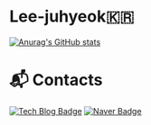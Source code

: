 <!-- ![header](https://capsule-render.vercel.app/api?type=wave&&color=timeGradient&height=300&section=header&text=welcome%20juhyeok's%20github&fontSize=40) -->
# Lee-juhyeok🇰🇷
<!--[![Hits](https://hits.seeyoufarm.com/api/count/incr/badge.svg?url=https%3A%2F%2Fgithub.com%2Fljhmd00&count_bg=%236276B8&title_bg=%23928F8F&icon=&icon_color=%23E7E7E7&title=hits&edge_flat=false)](https://hits.seeyoufarm.com)
-->
[![Anurag's GitHub stats](https://github-readme-stats.vercel.app/api?username=ljhmd00)](https://github.com/anuraghazra/github-readme-stats)
<!-- [![Solved.ac Profile](http://mazassumnida.wtf/api/v2/generate_badge?boj=ljhmd00)](https://solved.ac/ljhmd00/) -->

<!-- # Skills -->
<!-- ### Platforms & Languages -->
<!-- ![Java Script](https://img.shields.io/badge/JavaScript-F7DF1E.svg?&style=for-the-badge&logo=JavaScript&logoColor=white) -->
<!-- ![Java](https://img.shields.io/badge/Java-007396.svg?&style=for-the-badge&logo=Java&logoColor=white) -->
<!-- ![Python](https://img.shields.io/badge/Python-3776AB.svg?&style=for-the-badge&logo=Python&logoColor=white) -->


<!-- ![Html](https://img.shields.io/badge/Html-E34F26.svg?&style=for-the-badge&logo=Html5&logoColor=white) -->
<!-- ![css](https://img.shields.io/badge/css-F43059.svg?&style=for-the-badge&logo=CSSWizardry&logoColor=white) -->
<!-- ![Sass](https://img.shields.io/badge/Sass-CC6699.svg?&style=for-the-badge&logo=Sass&logoColor=white) -->
<!-- ![Tailwind CSS](https://img.shields.io/badge/TailwindCSS-06B6D4.svg?&style=for-the-badge&logo=TailwindCSS&logoColor=white) -->
<!-- ![React](https://img.shields.io/badge/React-61DAFB.svg?&style=for-the-badge&logo=React&logoColor=white) -->
<!-- ![Node.js](https://img.shields.io/badge/Node.js-339933.svg?&style=for-the-badge&logo=Node.js&logoColor=white) -->
<!-- ![Spring Boot](https://img.shields.io/badge/SpringBoot-6DB33F.svg?&style=for-the-badge&logo=SpringBoot&logoColor=white) -->
<!-- ![MySQL](https://img.shields.io/badge/MySQL-4479A1.svg?&style=for-the-badge&logo=MySQL&logoColor=white) -->

<!-- ### Tools -->
<!-- ![Git](https://img.shields.io/badge/Git-F05032.svg?&style=for-the-badge&logo=Git&logoColor=white) -->
<!-- ![Visual Studio Code](https://img.shields.io/badge/VisualStudioCode-007ACC.svg?&style=for-the-badge&logo=VisualStudioCode&logoColor=white) -->
<!-- ![Eclipse IDE](https://img.shields.io/badge/Eclipse%20IDE-2C2255.svg?&style=for-the-badge&logo=Eclipse%20IDE&logoColor=white) -->

# :mailbox_with_mail: Contacts
[![Tech Blog Badge](http://img.shields.io/badge/-Tech%20blog-black?style=flat-square&logo=github&link=https://velog.io/@lmsmd00)](https://velog.io/@lmsmd00/)
[![Naver Badge](https://img.shields.io/badge/Naver-03C75A?style=flat-square&logo=Naver&logoColor=white&link=mailto:lmsmd00@naver.com)](mailto:lmsmd00@naver.com)
